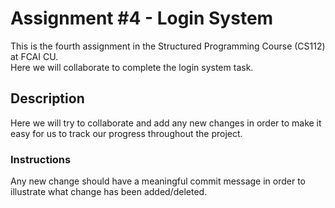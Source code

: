 # Assignment #4 - Login System
This is the fourth assignment in the Structured Programming Course (CS112) at FCAI CU.\
Here we will collaborate to complete the login system task.
## Description
Here we will try to collaborate and add any new changes in order to make it easy for us to track our progress throughout the project.
### Instructions
Any new change should have a meaningful commit message in order to illustrate what change has been added/deleted.
